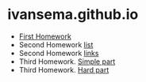 # ivansema.github.io
- [First Homework](https://ivansema.github.io/homework1/)
- Second Homework [list](https://ivansema.github.io/homework2/list.html)
- Second Homework [links](https://ivansema.github.io/homework2/links.html) 
- Third Homework. [Simple part](https://ivansema.github.io/homework3.simple/)
- Third Homework. [Hard part](https://ivansema.github.io/homework3.hard/)
